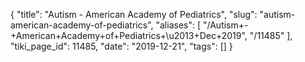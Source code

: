 {
    "title": "Autism - American Academy of Pediatrics",
    "slug": "autism-american-academy-of-pediatrics",
    "aliases": [
        "/Autism+-+American+Academy+of+Pediatrics+\u2013+Dec+2019",
        "/11485"
    ],
    "tiki_page_id": 11485,
    "date": "2019-12-21",
    "tags": []
}